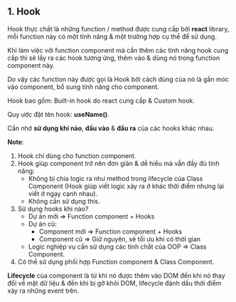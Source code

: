 ## 1. Hook  

Hook thực chất là những function / method được cung cấp bởi **react** library, mỗi function này có một tính năng & một trường hợp cụ thể để sử dụng.  

Khi làm việc với function component mà cần thêm các tính năng hook cung cấp thì sẽ lấy ra các hook tương ứng, thêm vào & dùng nó trong function component này.  

Do vậy các function này được gọi là Hook bởi cách dùng của nó là gắn móc vào component, bổ sung tính năng cho component.  

Hook bao gồm: Built-in hook do react cung cấp & Custom hook.  

Quy ước đặt tên hook: **useName()**.  

Cần nhớ **sử dụng khi nào**, **đầu vào** & **đầu ra** của các hooks khác nhau.  

**Note**:  

1. Hook chỉ dùng cho function component.  
2. Hook giúp component trở nên đơn giản & dễ hiểu mà vẫn đầy đủ tính năng:  
    - Không bị chia logic ra như method trong lifecycle của Class Component (Hook giúp viết logic xảy ra ở khác thời điểm nhưng lại viết ở ngay cạnh nhau).  
    - Không cần sử dụng this.  
3. Sử dụng hooks khi nào?  
    - Dự án mới => Function component + Hooks  
    - Dự án cũ:  
        - Component mới => Function component + Hooks  
        - Component cũ => Giữ nguyên, sẽ tối ưu khi có thời gian  
    - Logic nghiệp vụ cần sử dụng các tính chất của OOP => Class Component.  
4. Có thể sử dụng phối hợp Function component & Class Component.  

**Lifecycle** của component là từ khi nó được thêm vào DOM đến khi nó thay đổi về mặt dữ liệu & đến khi bị gỡ khỏi DOM, lifecycle đánh dấu thời điểm xảy ra những event trên.  
